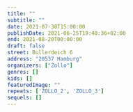 ```yaml
---
title: ""
subtitle: ""
date: 2021-07-30T15:00:00
publishDate: 2021-06-25T19:40:36+02:00
end: 2021-08-20T00:00:00
draft: false
street: Bullerdeich 6
address: "20537 Hamburg"
organizers: ["Zollo"]
genres: []
kids: []
featuredImage: ""
repeats: ['ZOLLO_2', 'ZOLLO_3']
sequels: []
---
```


